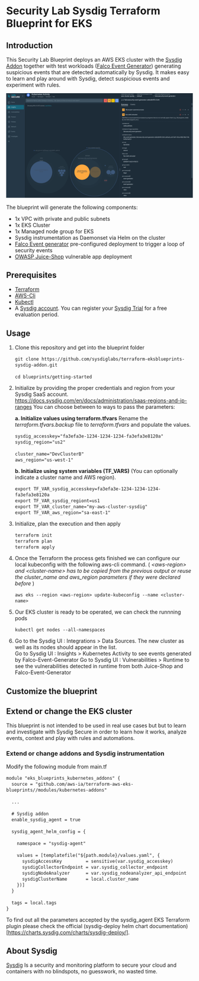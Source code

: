 # Security Lab Sysdig Terraform Blueprint for EKS

## Introduction

This Security Lab Blueprint deploys an AWS EKS cluster with the [Sysdig Addon](https://registry.terraform.io/modules/sysdiglabs/sysdig-addon/eksblueprints/latest) together with test workloads ([Falco Event Generator](https://github.com/falcosecurity/event-generator)) generating suspicious events that are detected automatically by Sysdig. It makes easy to learn and play around with Sysdig, detect suspicious events and experiment with rules.

<img src="../../resources/sysdig_falco-event-generator.png" width="800" alt="Sysdig Secure UI showing Falco-Generator imitating a threatening workload">

The blueprint will generate the following components:

* 1x VPC with private and public subnets
* 1x EKS Cluster
* 1x Managed node group for EKS
* Sysdig instrumentation as Daemonset via Helm on the cluster
* [Falco Event generator](https://falco.org/docs/event-sources/sample-events/) pre-configured deployment to trigger a loop of security events
* [OWASP Juice-Shop](https://github.com/juice-shop/juice-shop) vulnerable app deployment


## Prerequisites

* [Terraform](https://learn.hashicorp.com/tutorials/terraform/install-cli)
* [AWS-Cli](https://docs.aws.amazon.com/cli/latest/userguide/getting-started-install.html)
* [Kubectl](https://kubernetes.io/docs/tasks/tools/#kubectl)
* A [Sysdig account](https://sysdig.com/company/start-free/). You can register your [Sysdig Trial](https://sysdig.com/company/start-free/) for a free evaluation period.

## Usage

1. Clone this repository and get into the blueprint folder

    ````
    git clone https://github.com/sysdiglabs/terraform-eksblueprints-sysdig-addon.git

    cd blueprints/getting-started
    ````

2. Initialize by providing the proper credentials and region from your Sysdig SaaS account.
https://docs.sysdig.com/en/docs/administration/saas-regions-and-ip-ranges
You can choose between to ways to pass the parameters:

    **a. Initialize values using terraform.tfvars**
    Rename the *terraform.tfvars.backup* file to *terraform.tfvars* and populate the values.
    ```
    sysdig_accesskey="fa3efa3e-1234-1234-1234-fa3efa3e8120a"
    sysdig_region="us2"

    cluster_name="DevClusterB"
    aws_region="us-west-1"
    ```
    **b. Initialize using system variables (TF_VARS)**
    (You can optionally indicate a cluster name and AWS region).
    ```
    export TF_VAR_sysdig_accesskey=fa3efa3e-1234-1234-1234-fa3efa3e8120a
    export TF_VAR_sysdig_regiont=us1
    export TF_VAR_cluster_name="my-aws-cluster-sysdig"
    export TF_VAR_aws_region="sa-east-1"
    ```
1. Initialize, plan the execution and then apply

    ```
    terraform init
    terraform plan
    terraform apply
    ```
2. Once the Terraform the process gets finished we can configure our local kubeconfig with the following aws-cli command. ( *\<aws-region\> and \<cluster-name\> has to be copied from the previous output or reuse the cluster_name and aws_region parameters if they were declared before* )
    ```
    aws eks --region <aws-region> update-kubeconfig --name <cluster-name>
    ```
3. Our EKS cluster is ready to be operated, we can check the runnning pods
    ```
    kubectl get nodes --all-namespaces
    ```
4. Go to the Sysdig UI : Integrations > Data Sources. The new cluster as well as its nodes should appear in the list.  
   Go to Sysdig UI : Insights > Kubernetes Activity to see events generated by Falco-Event-Generator
   Go to Sysdig UI : Vulnerabilities > Runtime to see the vulnerabilities detected in runtime from both Juice-Shop and Falco-Event-Generator

## Customize the blueprint

## Extend or change the EKS cluster

This blueprint is not intended to be used in real use cases but but to learn and investigate with Sysdig Secure in order to learn how it works, analyze events, context and play with rules and automations.

### Extend or change addons and Sysdig instrumentation

Modify the following module from main.tf

```
module "eks_blueprints_kubernetes_addons" {
  source = "github.com/aws-ia/terraform-aws-eks-blueprints//modules/kubernetes-addons"

  ...

  # Sysdig addon
  enable_sysdig_agent = true

  sysdig_agent_helm_config = {

    namespace = "sysdig-agent"

    values = [templatefile("${path.module}/values.yaml", {
      sysdigAccessKey         = sensitive(var.sysdig_accesskey)
      sysdigCollectorEndpoint = var.sysdig_collector_endpoint
      sysdigNodeAnalyzer      = var.sysdig_nodeanalyzer_api_endpoint
      sysdigClusterName       = local.cluster_name
    })]
  }

  tags = local.tags
}
```
To find out all the parameters accepted by the sysdig_agent EKS Terraform plugin please check the official (sysdig-deploy helm chart documentation)[https://charts.sysdig.com/charts/sysdig-deploy/].

## About Sysdig

[Sysdig](https://sysdig.com) Is a security and monitoring platform to secure your cloud and containers with no blindspots, no guesswork, no wasted time.
